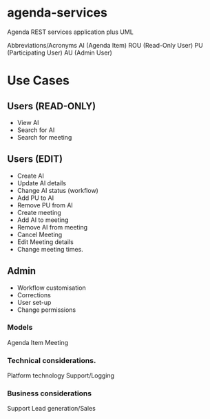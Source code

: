 # agenda-services
Agenda REST services application plus UML

Abbreviations/Acronyms
AI (Agenda Item)
ROU (Read-Only User)
PU (Participating User)
AU (Admin User)

# Use Cases

## Users (READ-ONLY)
- View AI
- Search for AI
- Search for meeting

## Users (EDIT)
- Create AI
- Update AI details
- Change AI status (workflow)
- Add PU to AI
- Remove PU from AI
- Create meeting
- Add AI to meeting
- Remove AI from meeting
- Cancel Meeting
- Edit Meeting details
- Change meeting times.

## Admin
- Workflow customisation
- Corrections
- User set-up
- Change permissions

### Models
Agenda Item
Meeting

### Technical considerations.
Platform
technology
Support/Logging

### Business considerations
Support
Lead generation/Sales
